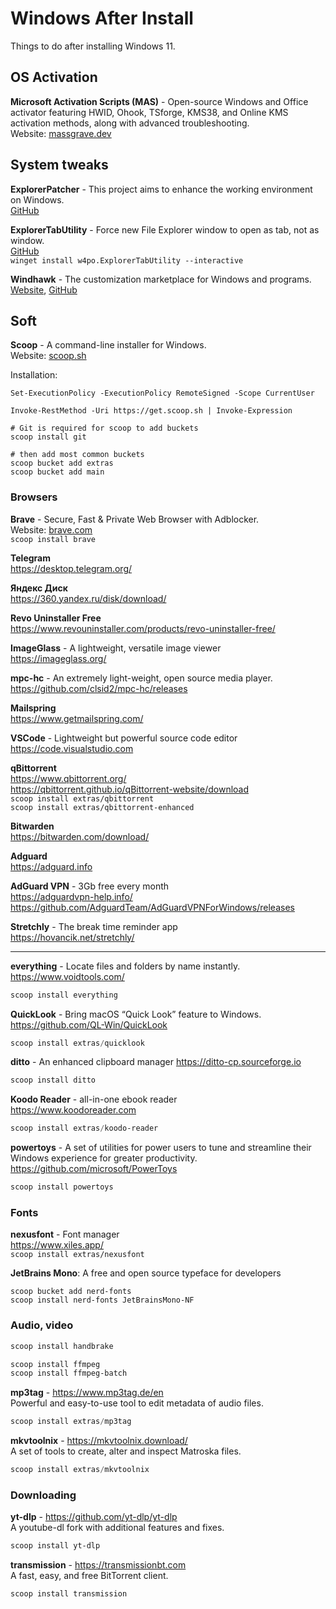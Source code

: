 # Windows After Install

Things to do after installing Windows 11.

## OS Activation

**Microsoft Activation Scripts (MAS)** - Open-source Windows and Office activator featuring HWID, Ohook, TSforge, KMS38, and Online KMS activation methods, along with advanced troubleshooting. \
Website: [massgrave.dev](https://massgrave.dev)

## System tweaks

**ExplorerPatcher** - This project aims to enhance the working environment on Windows. \
[GitHub](https://github.com/valinet/ExplorerPatcher)

**ExplorerTabUtility** - Force new File Explorer window to open as tab, not as window. \
[GitHub](https://github.com/w4po/ExplorerTabUtility) \
`winget install w4po.ExplorerTabUtility --interactive`

**Windhawk** - The customization marketplace for Windows and programs. \
[Website](https://windhawk.net), [GitHub](https://github.com/ramensoftware/windhawk)

## Soft

**Scoop** - A command-line installer for Windows. \
Website: [scoop.sh](https://scoop.sh)

Installation:

```shell
Set-ExecutionPolicy -ExecutionPolicy RemoteSigned -Scope CurrentUser

Invoke-RestMethod -Uri https://get.scoop.sh | Invoke-Expression

# Git is required for scoop to add buckets
scoop install git

# then add most common buckets
scoop bucket add extras
scoop bucket add main
```

### Browsers

**Brave** - Secure, Fast & Private Web Browser with Adblocker. \
Website: [brave.com](https://brave.com/) \
`scoop install brave`

**Telegram** \
<https://desktop.telegram.org/>

**Яндекс Диск** \
<https://360.yandex.ru/disk/download/>

**Revo Uninstaller Free**\
<https://www.revouninstaller.com/products/revo-uninstaller-free/>

**ImageGlass** - A lightweight, versatile image viewer \
<https://imageglass.org/>

**mpc-hc** - An extremely light-weight, open source media player. \
<https://github.com/clsid2/mpc-hc/releases>

**Mailspring** \
<https://www.getmailspring.com/>

**VSCode** - Lightweight but powerful source code editor \
<https://code.visualstudio.com>

**qBittorrent** \
<https://www.qbittorrent.org/> \
<https://qbittorrent.github.io/qBittorrent-website/download> \
`scoop install extras/qbittorrent` \
`scoop install extras/qbittorrent-enhanced`

**Bitwarden** \
<https://bitwarden.com/download/>

**Adguard** \
<https://adguard.info>

**AdGuard VPN** - 3Gb free every month \
<https://adguardvpn-help.info/> \
<https://github.com/AdguardTeam/AdGuardVPNForWindows/releases>

**Stretchly** - The break time reminder app \
<https://hovancik.net/stretchly/>

---

**everything** - Locate files and folders by name instantly.\
<https://www.voidtools.com/>

```powershell
scoop install everything
```

**QuickLook** - Bring macOS “Quick Look” feature to Windows.\
<https://github.com/QL-Win/QuickLook>

```powershell
scoop install extras/quicklook
```

**ditto** - An enhanced clipboard manager
<https://ditto-cp.sourceforge.io>

```powershell
scoop install ditto
```

**Koodo Reader** - all-in-one ebook reader \
<https://www.koodoreader.com>

```powershell
scoop install extras/koodo-reader
```

**powertoys** - A set of utilities for power users to tune and streamline their Windows experience for greater productivity.\
<https://github.com/microsoft/PowerToys>

```powershell
scoop install powertoys
```

### Fonts

**nexusfont** - Font manager \
<https://www.xiles.app/> \
`scoop install extras/nexusfont`

**JetBrains Mono**: A free and open source typeface for developers

```powerschellll
scoop bucket add nerd-fonts
scoop install nerd-fonts JetBrainsMono-NF
```

### Audio, video

```powershell
scoop install handbrake
```

```powershell
scoop install ffmpeg
scoop install ffmpeg-batch
```

**mp3tag** - <https://www.mp3tag.de/en> \
Powerful and easy-to-use tool to edit metadata of audio files.

```powershell
scoop install extras/mp3tag
```

**mkvtoolnix** - <https://mkvtoolnix.download/> \
A set of tools to create, alter and inspect Matroska files.

```powershell
scoop install extras/mkvtoolnix
```

### Downloading

**yt-dlp** - <https://github.com/yt-dlp/yt-dlp> \
A youtube-dl fork with additional features and fixes.

```powershell
scoop install yt-dlp
```

**transmission** - <https://transmissionbt.com> \
A fast, easy, and free BitTorrent client.

```powershell
scoop install transmission
```
